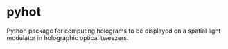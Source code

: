# pyhot
Python package for computing holograms to be displayed on a spatial light modulator in holographic optical tweezers.
